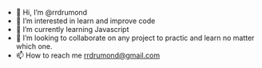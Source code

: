 - 👋 Hi, I’m @rrdrumond
- 👀 I’m interested in learn and improve code
- 🌱 I’m currently learning Javascript
- 💞️ I’m looking to collaborate on any project to practic and learn no matter which one.
- 📫 How to reach me rrdrumond@gmail.com

<!---
rrdrumond/rrdrumond is a ✨ special ✨ repository because its `README.md` (this file) appears on your GitHub profile.
You can click the Preview link to take a look at your changes.
--->

